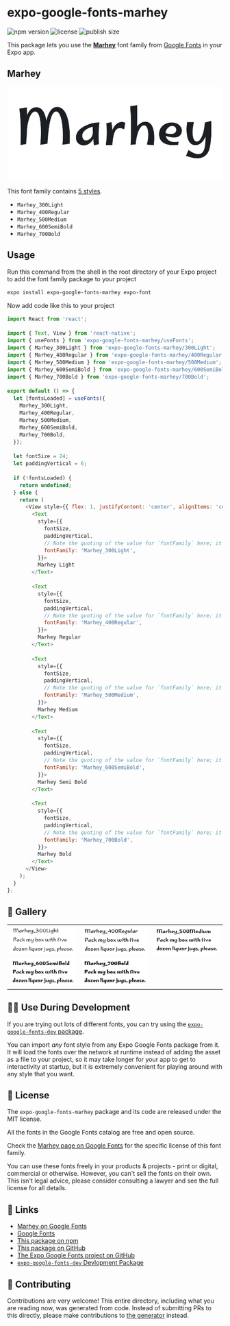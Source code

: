 # expo-google-fonts-marhey

![npm version](https://flat.badgen.net/npm/v/expo-google-fonts-marhey)
![license](https://flat.badgen.net/github/license/expo/google-fonts)
![publish size](https://flat.badgen.net/packagephobia/install/expo-google-fonts-marhey)

This package lets you use the [**Marhey**](https://fonts.google.com/specimen/Marhey) font family from [Google Fonts](https://fonts.google.com/) in your Expo app.

## Marhey

![Marhey](./font-family.png)

This font family contains [5 styles](#-gallery).

- `Marhey_300Light`
- `Marhey_400Regular`
- `Marhey_500Medium`
- `Marhey_600SemiBold`
- `Marhey_700Bold`

## Usage

Run this command from the shell in the root directory of your Expo project to add the font family package to your project
```sh
expo install expo-google-fonts-marhey expo-font
```

Now add code like this to your project
```js
import React from 'react';

import { Text, View } from 'react-native';
import { useFonts } from 'expo-google-fonts-marhey/useFonts';
import { Marhey_300Light } from 'expo-google-fonts-marhey/300Light';
import { Marhey_400Regular } from 'expo-google-fonts-marhey/400Regular';
import { Marhey_500Medium } from 'expo-google-fonts-marhey/500Medium';
import { Marhey_600SemiBold } from 'expo-google-fonts-marhey/600SemiBold';
import { Marhey_700Bold } from 'expo-google-fonts-marhey/700Bold';

export default () => {
  let [fontsLoaded] = useFonts({
    Marhey_300Light,
    Marhey_400Regular,
    Marhey_500Medium,
    Marhey_600SemiBold,
    Marhey_700Bold,
  });

  let fontSize = 24;
  let paddingVertical = 6;

  if (!fontsLoaded) {
    return undefined;
  } else {
    return (
      <View style={{ flex: 1, justifyContent: 'center', alignItems: 'center' }}>
        <Text
          style={{
            fontSize,
            paddingVertical,
            // Note the quoting of the value for `fontFamily` here; it expects a string!
            fontFamily: 'Marhey_300Light',
          }}>
          Marhey Light
        </Text>

        <Text
          style={{
            fontSize,
            paddingVertical,
            // Note the quoting of the value for `fontFamily` here; it expects a string!
            fontFamily: 'Marhey_400Regular',
          }}>
          Marhey Regular
        </Text>

        <Text
          style={{
            fontSize,
            paddingVertical,
            // Note the quoting of the value for `fontFamily` here; it expects a string!
            fontFamily: 'Marhey_500Medium',
          }}>
          Marhey Medium
        </Text>

        <Text
          style={{
            fontSize,
            paddingVertical,
            // Note the quoting of the value for `fontFamily` here; it expects a string!
            fontFamily: 'Marhey_600SemiBold',
          }}>
          Marhey Semi Bold
        </Text>

        <Text
          style={{
            fontSize,
            paddingVertical,
            // Note the quoting of the value for `fontFamily` here; it expects a string!
            fontFamily: 'Marhey_700Bold',
          }}>
          Marhey Bold
        </Text>
      </View>
    );
  }
};

```

## 🔡 Gallery


||||
|-|-|-|
|![Marhey_300Light](.//300Light/Marhey_300Light.ttf.png)|![Marhey_400Regular](.//400Regular/Marhey_400Regular.ttf.png)|![Marhey_500Medium](.//500Medium/Marhey_500Medium.ttf.png)||
|![Marhey_600SemiBold](.//600SemiBold/Marhey_600SemiBold.ttf.png)|![Marhey_700Bold](.//700Bold/Marhey_700Bold.ttf.png)|||


## 👩‍💻 Use During Development

If you are trying out lots of different fonts, you can try using the [`expo-google-fonts-dev` package](https://github.com/freeboub/google-fonts/tree/master/font-packages/dev#readme).

You can import *any* font style from any Expo Google Fonts package from it. It will load the fonts
over the network at runtime instead of adding the asset as a file to your project, so it may take longer
for your app to get to interactivity at startup, but it is extremely convenient
for playing around with any style that you want.

## 📖 License

The `expo-google-fonts-marhey` package and its code are released under the MIT license.

All the fonts in the Google Fonts catalog are free and open source.

Check the [Marhey page on Google Fonts](https://fonts.google.com/specimen/Marhey) for the specific license of this font family.

You can use these fonts freely in your products & projects - print or digital, commercial or otherwise. However, you can't sell the fonts on their own. This isn't legal advice, please consider consulting a lawyer and see the full license for all details.

## 🔗 Links

- [Marhey on Google Fonts](https://fonts.google.com/specimen/Marhey)
- [Google Fonts](https://fonts.google.com/)
- [This package on npm](https://www.npmjs.com/package/expo-google-fonts-marhey)
- [This package on GitHub](https://github.com/freeboub/google-fonts/tree/master/font-packages/marhey)
- [The Expo Google Fonts project on GitHub](https://github.com/freeboub/google-fonts)
- [`expo-google-fonts-dev` Devlopment Package](https://github.com/freeboub/google-fonts/tree/master/font-packages/dev)

## 🤝 Contributing

Contributions are very welcome! This entire directory, including what you are reading now, was generated from code. Instead of submitting PRs to this directly, please make contributions to [the generator](https://github.com/freeboub/google-fonts/tree/master/packages/generator) instead.
